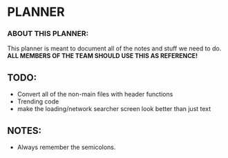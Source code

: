 # PLANNER

### ABOUT THIS PLANNER:
This planner is meant to document all of the notes and stuff we need to do. **ALL MEMBERS OF THE TEAM SHOULD USE THIS AS REFERENCE!**

## TODO:

- Convert all of the non-main files with header functions
- Trending code
- make the loading/network searcher screen look better than just text

## NOTES:

- Always remember the semicolons.